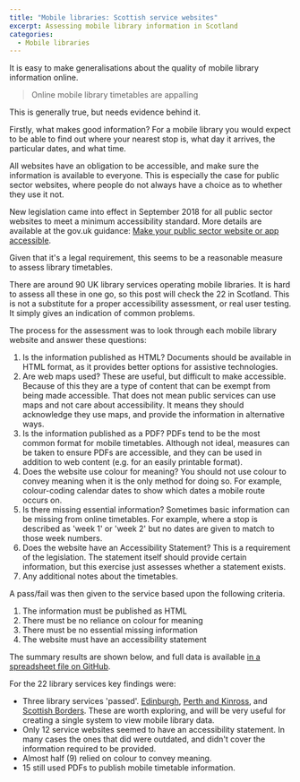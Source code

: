 ```yaml
---
title: "Mobile libraries: Scottish service websites"
excerpt: Assessing mobile library information in Scotland
categories:
  - Mobile libraries
---
```


It is easy to make generalisations about the quality of mobile library information online.

> Online mobile library timetables are appalling

This is generally true, but needs evidence behind it.

Firstly, what makes good information? For a mobile library you would expect to be able to find out where your nearest stop is, what day it arrives, the particular dates, and what time. 

All websites have an obligation to be accessible, and make sure the information is available  to everyone. This is especially the case for public sector websites, where people do not always have a choice as to whether they use it not.

New legislation came into effect in September 2018 for all public sector websites to meet a minimum accessibility standard. More details are available at the gov.uk guidance: [Make your public sector website or app accessible](https://www.gov.uk/guidance/accessibility-requirements-for-public-sector-websites-and-apps).

Given that it's a legal requirement, this seems to be a reasonable measure to assess library timetables.

There are around 90 UK library services operating mobile libraries. It is hard to assess all these in one go, so this post will check the 22 in Scotland. This is not a substitute for a proper accessibility assessment, or real user testing. It simply gives an indication of common problems.

The process for the assessment was to look through each mobile library website and answer these questions:

1. Is the information published as HTML? Documents should be available in HTML format, as it provides better options for assistive technologies.
2. Are web maps used? These are useful, but difficult to make accessible. Because of this they are a type of content that can be exempt from being made accessible. That does not mean public services can use maps and not care about accessibility. It means they should acknowledge they use maps, and provide the information in alternative ways.
3. Is the information published as a PDF? PDFs tend to be the most common format for mobile timetables. Although not ideal, measures can be taken to ensure PDFs are accessible, and they can be used in addition to web content (e.g. for an easily printable format).
4. Does the website use colour for meaning? You should not use colour to convey meaning when it is the only method for doing so. For example, colour-coding calendar dates to show which dates a mobile route occurs on.
5. Is there missing essential information? Sometimes basic information can be missing from online timetables. For example, where a stop is described as 'week 1' or 'week 2' but no dates are given to match to those week numbers.
6. Does the website have an Accessibility Statement? This is a requirement of the legislation. The statement itself should provide certain information, but this exercise just assesses whether a statement exists.
7. Any additional notes about the timetables.

A pass/fail was then given to the service based upon the following criteria.

1. The information must be published as HTML 
2. There must be no reliance on colour for meaning
3. There must be no essential missing information
4. The website must have an accessibility statement

The summary results are shown below, and full data is available [in a spreadsheet file on GitHub](https://github.com/LibrariesHacked/mobilelibraries-data/blob/master/organisations_scotland.csv).

For the 22 library services key findings were:

- Three library services 'passed'. [Edinburgh](http://www.culturepk.org.uk/libraries/services-in-the-community/mobile-library-service), [Perth and Kinross](http://www.culturepk.org.uk/libraries/services-in-the-community/mobile-library-service), and [Scottish Borders](https://www.scotborders.gov.uk/mobilelibrary). These are worth exploring, and will be very useful for creating a single system to view mobile library data.
- Only 12 service websites seemed to have an accessibility statement. In many cases the ones that did were outdated, and didn't cover the information required to be provided.
- Almost half (9) relied on colour to convey meaning.
- 15 still used PDFs to publish mobile timetable information.

<div class="container"><table class="cell-border" id="tblscottishmobiles"></table></div>